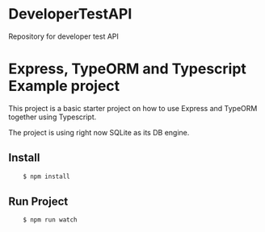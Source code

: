 # DeveloperTestAPI
Repository for developer test API

# Express, TypeORM and Typescript Example project

This project is a basic starter project on how to use Express and TypeORM together using Typescript.

The project is using right now SQLite as its DB engine.

## Install

```cmd
    $ npm install
```

## Run Project

```cmd
    $ npm run watch
```